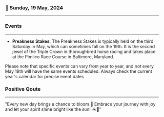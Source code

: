 ### 📅 Sunday, 19 May, 2024
------
### Events
------
- **Preakness Stakes**: The Preakness Stakes is typically held on the third Saturday in May, which can sometimes fall on the 19th. It is the second jewel of the Triple Crown in thoroughbred horse racing and takes place at the Pimlico Race Course in Baltimore, Maryland.

Please note that specific events can vary from year to year, and not every May 19th will have the same events scheduled. Always check the current year's calendar for precise event dates
### Positive Qoute
------
"Every new day brings a chance to bloom 🌼 Embrace your journey with joy and let your spirit shine bright like the sun! ☀️🌈"
